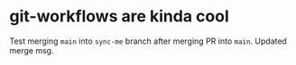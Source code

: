 # git-workflows are kinda cool

Test merging `main` into `sync-me` branch after merging PR into `main`. Updated merge msg.
